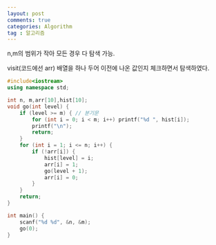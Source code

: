 ```yaml
---
layout: post
comments: true
categories: Algorithm
tag : 알고리즘
---
```


n,m의 범위가 작아 모든 경우 다 탐색 가능.

visit(코드에선 arr) 배열을 하나 두어 이전에 나온 값인지 체크하면서 탐색하였다.

```c++
#include<iostream>
using namespace std;

int n, m,arr[10],hist[10];
void go(int level) {
	if (level >= m) { // 분기문
		for (int i = 0; i < m; i++) printf("%d ", hist[i]);
		printf("\n");
		return;
	}
	for (int i = 1; i <= n; i++) {
		if (!arr[i]) {
			hist[level] = i;
			arr[i] = 1;
			go(level + 1);
			arr[i] = 0;
		}
	}
	return;
}

int main() {
	scanf("%d %d", &n, &m);
	go(0);
}
```